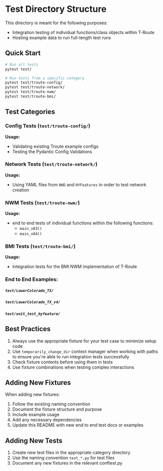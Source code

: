 # Test Directory Structure

This directory is meant for the following purposes:
- Integration testing of individual functions/class objects within T-Route
- Hosting example data to run full-length test runs

## Quick Start

```bash
# Run all tests
pytest test/

# Run tests from a specific category
pytest test/troute-config/
pytest test/troute-network/
pytest test/troute-nwm/
pytest test/troute-bmi/
```

## Test Categories

### Config Tests (`test/troute-config/`)

**Usage:**
- Validating existing Troute example configs
- Testing the Pydantic Config Validations

### Network Tests (`test/troute-network/`)

**Usage:**
- Using YAML files from `NHD` and `HYFeatures` in order to test network creation

### NWM Tests (`test/troute-nwm/`)

**Usage:**
- end to end tests of individual functions within the following functions:
  - `main_v03()`
  - `main_v04()`

### BMI Tests (`test/troute-bmi/`)

**Usage:**
- Integration tests for the BMI NWM implementation of T-Route

### End to End Examples:
##### `test/LowerColorado_TX/`
##### `test/LowerColorado_TX_v4/`
##### `test/unit_test_hyfeature/`

## Best Practices

1. Always use the appropriate fixture for your test case to minimize setup code
2. Use `temporarily_change_dir` context manager when working with paths to ensure you're able to run integration tests successfully
3. Check fixture contents before using them in tests
4. Use fixture combinations when testing complex interactions

## Adding New Fixtures

When adding new fixtures:
1. Follow the existing naming convention
2. Document the fixture structure and purpose
3. Include example usage
4. Add any necessary dependencies
5. Update this README with new end to end test docs or examples

## Adding New Tests

1. Create new test files in the appropriate category directory
2. Use the naming convention `test_*.py` for test files
3. Document any new fixtures in the relevant conftest.py
